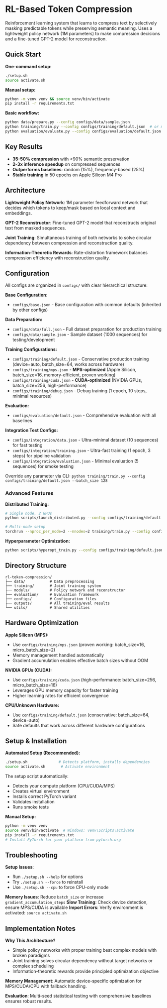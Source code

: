 # RL-Based Token Compression

Reinforcement learning system that learns to compress text by selectively masking predictable tokens while preserving semantic meaning. Uses a lightweight policy network (1M parameters) to make compression decisions and a fine-tuned GPT-2 model for reconstruction.

## Quick Start

**One-command setup:**
```bash
./setup.sh
source activate.sh
```

**Manual setup:**
```bash
python -m venv venv && source venv/bin/activate
pip install -r requirements.txt
```

**Basic workflow:**
```bash
python data/prepare.py --config configs/data/sample.json
python training/train.py --config configs/training/default.json  # or mps.json / cuda.json
python evaluation/evaluate.py --config configs/evaluation/default.json
```

## Key Results

- **35-50% compression** with >90% semantic preservation
- **2-3x inference speedup** on compressed sequences  
- **Outperforms baselines**: random (15%), frequency-based (25%)
- **Stable training** in 50 epochs on Apple Silicon M4 Pro

## Architecture

**Lightweight Policy Network**: 1M parameter feedforward network that decides which tokens to keep/mask based on local context and embeddings.

**GPT-2 Reconstructor**: Fine-tuned GPT-2 model that reconstructs original text from masked sequences.

**Joint Training**: Simultaneous training of both networks to solve circular dependency between compression and reconstruction quality.

**Information-Theoretic Rewards**: Rate-distortion framework balances compression efficiency with reconstruction quality.

## Configuration

All configs are organized in `configs/` with clear hierarchical structure:

**Base Configuration:**
- `configs/base.json` - Base configuration with common defaults (inherited by other configs)

**Data Preparation:**
- `configs/data/full.json` - Full dataset preparation for production training
- `configs/data/sample.json` - Sample dataset (1000 sequences) for testing/development

**Training Configurations:**
- `configs/training/default.json` - Conservative production training (device=auto, batch_size=64, works across hardware)
- `configs/training/mps.json` - **MPS-optimized** (Apple Silicon, batch_size=16, memory-efficient, proven working)
- `configs/training/cuda.json` - **CUDA-optimized** (NVIDIA GPUs, batch_size=256, high-performance)
- `configs/training/debug.json` - Debug training (1 epoch, 10 steps, minimal resources)

**Evaluation:**
- `configs/evaluation/default.json` - Comprehensive evaluation with all baselines

**Integration Test Configs:**
- `configs/integration/data.json` - Ultra-minimal dataset (10 sequences) for fast testing
- `configs/integration/training.json` - Ultra-fast training (1 epoch, 3 steps) for pipeline validation
- `configs/integration/evaluation.json` - Minimal evaluation (5 sequences) for smoke testing

Override any parameter via CLI: `python training/train.py --config configs/training/default.json --batch_size 128`

### Advanced Features

**Distributed Training:**
```bash
# Single node, 2 GPUs
python scripts/launch_distributed.py --config configs/training/default.json --gpus 2

# Multi-node setup
torchrun --nproc_per_node=2 --nnodes=2 training/train.py --config configs/training/default.json
```

**Hyperparameter Optimization:**
```bash
python scripts/hyperopt_train.py --config configs/training/default.json --max-trials 50
```

## Directory Structure

```
rl-token-compression/
├── data/           # Data preprocessing
├── training/       # Joint training system
├── models/         # Policy network and reconstructor  
├── evaluation/     # Evaluation framework
├── configs/        # Configuration files
├── outputs/        # All training/eval results
└── utils/          # Shared utilities
```

## Hardware Optimization

**Apple Silicon (MPS):**
- Use `configs/training/mps.json` (proven working: batch_size=16, micro_batch_size=2)
- Memory management handled automatically
- Gradient accumulation enables effective batch sizes without OOM

**NVIDIA GPUs (CUDA):**
- Use `configs/training/cuda.json` (high-performance: batch_size=256, micro_batch_size=16)
- Leverages GPU memory capacity for faster training
- Higher learning rates for efficient convergence

**CPU/Unknown Hardware:**
- Use `configs/training/default.json` (conservative: batch_size=64, device=auto)
- Safe defaults that work across different hardware configurations

## Setup & Installation

**Automated Setup (Recommended):**
```bash
./setup.sh              # Detects platform, installs dependencies
source activate.sh       # Activate environment
```

The setup script automatically:
- Detects your compute platform (CPU/CUDA/MPS)
- Creates virtual environment
- Installs correct PyTorch variant
- Validates installation
- Runs smoke tests

**Manual Setup:**
```bash
python -m venv venv
source venv/bin/activate  # Windows: venv\Scripts\activate
pip install -r requirements.txt
# Install PyTorch for your platform from pytorch.org
```

## Troubleshooting

**Setup Issues**: 
- Run `./setup.sh --help` for options
- Try `./setup.sh --force` to reinstall
- Use `./setup.sh --cpu` to force CPU-only mode

**Memory Issues**: Reduce `batch_size` or increase `gradient_accumulation_steps` 
**Slow Training**: Check device detection, ensure MPS/CUDA is available
**Import Errors**: Verify environment is activated: `source activate.sh`

## Implementation Notes

**Why This Architecture?**
- Simple policy networks with proper training beat complex models with broken paradigms
- Joint training solves circular dependency without target networks or complex scheduling
- Information-theoretic rewards provide principled optimization objective

**Memory Management**: Automatic device-specific optimization for MPS/CUDA/CPU with fallback handling.

**Evaluation**: Multi-seed statistical testing with comprehensive baselines ensures robust results.